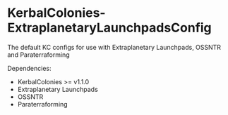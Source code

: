 # KerbalColonies-ExtraplanetaryLaunchpadsConfig
The default KC configs for use with Extraplanetary Launchpads, OSSNTR and Paraterraforming

Dependencies:
- KerbalColonies >= v1.1.0
- Extraplanetary Launchpads
- OSSNTR
- Paraterraforming
 
